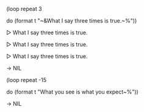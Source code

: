  



(loop repeat 3 



do (format t "&#126;&amp;What I say three times is true.&#126;%")) 



▷ What I say three times is true. 



▷ What I say three times is true. 



▷ What I say three times is true. 



→ NIL 



(loop repeat -15 



do (format t "What you see is what you expect&#126;%")) 



→ NIL 







 



 



